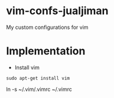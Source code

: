 # vim-confs-jualjiman
My custom configurations for vim

# Implementation

* Install vim
```
sudo apt-get install vim
```

ln -s ~/.vim/.vimrc ~/.vimrc
